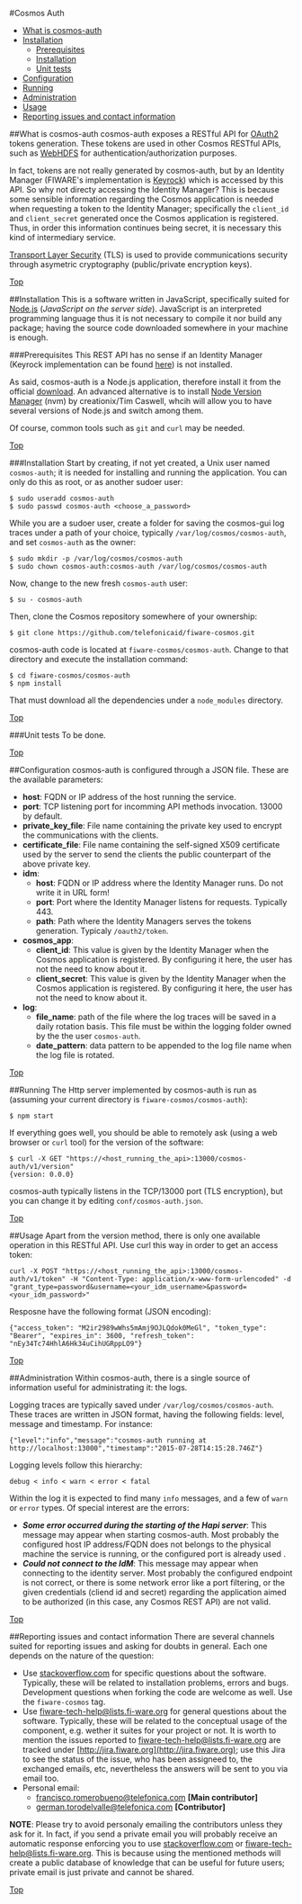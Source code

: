 #<a name="top"></a>Cosmos Auth

* [What is cosmos-auth](#whatis)
* [Installation](#maininstall)
    * [Prerequisites](#prerequisites)
    * [Installation](#installation)
    * [Unit tests](#unittests)
* [Configuration](#configuration)
* [Running](#running)
* [Administration](#administration)
* [Usage](#usage)
* [Reporting issues and contact information](#contact)

##<a name="whatis"></a>What is cosmos-auth
cosmos-auth exposes a RESTful API for [OAuth2](http://oauth.net/2/) tokens generation. These tokens are used in other Cosmos RESTful APIs, such as [WebHDFS](http://hadoop.apache.org/docs/current/hadoop-project-dist/hadoop-hdfs/WebHDFS.html) for authentication/authorization purposes.

In fact, tokens are not really generated by cosmos-auth, but by an Identity Manager (FIWARE's implementation is [Keyrock](http://catalogue.fiware.org/enablers/identity-management-keyrock)) which is accessed by this API. So why not directy accessing the Identity Manager? This is because some sensible information regarding the Cosmos application is needed when requesting a token to the Identity Manager; specifically the `client_id` and `client_secret` generated once the Cosmos application is registered. Thus, in order this information continues being secret, it is necessary this kind of intermediary service.

[Transport Layer Security](https://en.wikipedia.org/wiki/Transport_Layer_Security) (TLS) is used to provide communications security through asymetric cryptography (public/private encryption keys).

[Top](#top)

##<a name="maininstall"></a>Installation
This is a software written in JavaScript, specifically suited for [Node.js](https://nodejs.org) (<i>JavaScript on the server side</i>). JavaScript is an interpreted programming language thus it is not necessary to compile it nor build any package; having the source code downloaded somewhere in your machine is enough.

###<a name="prerequisites"></a>Prerequisites
This REST API has no sense if an Identity Manager (Keyrock implementation can be found [here](http://catalogue.fiware.org/enablers/identity-management-keyrock)) is not installed.

As said, cosmos-auth is a Node.js application, therefore install it from the official [download](https://nodejs.org/download/). An advanced alternative is to install [Node Version Manager](https://github.com/creationix/nvm) (nvm) by creationix/Tim Caswell, whcih will allow you to have several versions of Node.js and switch among them.

Of course, common tools such as `git` and `curl` may be needed.

[Top](#top)

###<a name="installation"></a>Installation
Start by creating, if not yet created, a Unix user named `cosmos-auth`; it is needed for installing and running the application. You can only do this as root, or as another sudoer user:

    $ sudo useradd cosmos-auth
    $ sudo passwd cosmos-auth <choose_a_password>
    
While you are a sudoer user, create a folder for saving the cosmos-gui log traces under a path of your choice, typically `/var/log/cosmos/cosmos-auth`, and set `cosmos-auth` as the owner:

    $ sudo mkdir -p /var/log/cosmos/cosmos-auth
    $ sudo chown cosmos-auth:cosmos-auth /var/log/cosmos/cosmos-auth

Now, change to the new fresh `cosmos-auth` user:

    $ su - cosmos-auth

Then, clone the Cosmos repository somewhere of your ownership:

    $ git clone https://github.com/telefonicaid/fiware-cosmos.git
    
cosmos-auth code is located at `fiware-cosmos/cosmos-auth`. Change to that directory and execute the installation command:

    $ cd fiware-cosmos/cosmos-auth
    $ npm install
    
That must download all the dependencies under a `node_modules` directory.

[Top](#top)

###<a name="unittests"></a>Unit tests
To be done.

[Top](#top)

##<a name="configuration"></a>Configuration
cosmos-auth is configured through a JSON file. These are the available parameters:

* **host**: FQDN or IP address of the host running the service.
* **port**: TCP listening port for incomming API methods invocation. 13000 by default.
* **private\_key\_file**: File name containing the private key used to encrypt the communications with the clients.
* **certificate\_file**: File name containing the self-signed X509 certificate used by the server to send the clients the public counterpart of the above private key.
* **idm**:
    * **host**: FQDN or IP address where the Identity Manager runs. Do not write it in URL form!
    * **port**: Port where the Identity Manager listens for requests. Typically 443.
    * **path**: Path where the Identity Managers serves the tokens generation. Typicaly `/oauth2/token`.
* **cosmos_app**:
    * **client\_id**: This value is given by the Identity Manager when the Cosmos application is registered. By configuring it here, the user has not the need to know about it.
    * **client\_secret**: This value is given by the Identity Manager when the Cosmos application is registered. By configuring it here, the user has not the need to know about it.
* **log**:
    * **file_name**: path of the file where the log traces will be saved in a daily rotation basis. This file must be within the logging folder owned by the the user `cosmos-auth`.
    * **date_pattern**: data pattern to be appended to the log file name when the log file is rotated.

[Top](#top)

##<a name="running"></a>Running
The Http server implemented by cosmos-auth is run as (assuming your current directory is `fiware-cosmos/cosmos-auth`):

    $ npm start
    
If everything goes well, you should be able to remotely ask (using a web browser or `curl` tool) for the version of the software:

    $ curl -X GET "https://<host_running_the_api>:13000/cosmos-auth/v1/version"
    {version: 0.0.0}
    
cosmos-auth typically listens in the TCP/13000 port (TLS encryption), but you can change it by editing `conf/cosmos-auth.json`.

[Top](#top)

##<a name="usage"></a>Usage
Apart from the version method, there is only one available operation in this RESTful API. Use curl this way in order to get an access token:

    curl -X POST "https://<host_running_the_api>:13000/cosmos-auth/v1/token" -H "Content-Type: application/x-www-form-urlencoded" -d "grant_type=password&username=<your_idm_username>&password=<your_idm_password>"
    
Resposne have the following format (JSON encoding):

    {"access_token": "M2ir2989wWhs5mAmj9OJLQdok0MeGl", "token_type": "Bearer", "expires_in": 3600, "refresh_token": "nEy34Tc74HhlA6Hk34uCihUGRppLO9"}
    
[Top](#top)

##<a name="administration"></a>Administration
Within cosmos-auth, there is a single source of information useful for administrating it: the logs.

Logging traces are typically saved under `/var/log/cosmos/cosmos-auth`. These traces are written in JSON format, having the following fields: level, message and timestamp. For instance:

    {"level":"info","message":"cosmos-auth running at http://localhost:13000","timestamp":"2015-07-28T14:15:28.746Z"}

Logging levels follow this hierarchy:

    debug < info < warn < error < fatal
    
Within the log it is expected to find many `info` messages, and a few of `warn` or `error` types. Of special interest are the errors:

* ***Some error occurred during the starting of the Hapi server***: This message may appear when starting cosmos-auth. Most probably the configured host IP address/FQDN does not belongs to the physical machine the service is running, or the configured port is already used .
* ***Could not connect to the IdM***: This message may appear when connecting to the identity server. Most probably the configured endpoint is not correct, or there is some network error like a port filtering, or the given credentials (cliend id and secret) regarding the application aimed to be authorized (in this case, any Cosmos REST API) are not valid.

[Top](#top)

##<a name="contact"></a>Reporting issues and contact information
There are several channels suited for reporting issues and asking for doubts in general. Each one depends on the nature of the question:

* Use [stackoverflow.com](http://stackoverflow.com) for specific questions about the software. Typically, these will be related to installation problems, errors and bugs. Development questions when forking the code are welcome as well. Use the `fiware-cosmos` tag.
* Use [fiware-tech-help@lists.fi-ware.org](mailto:fiware-tech-help@lists.fi-ware.org) for general questions about the software. Typically, these will be related to the conceptual usage of the component, e.g. wether it suites for your project or not. It is worth to mention the issues reported to [fiware-tech-help@lists.fi-ware.org](mailto:fiware-tech-help@lists.fi-ware.org) are tracked under [http://jira.fiware.org](http://jira.fiware.org); use this Jira to see the status of the issue, who has been assigneed to, the exchanged emails, etc, nevertheless the answers will be sent to you via email too.
* Personal email:
    * [francisco.romerobueno@telefonica.com](mailto:francisco.romerobueno@telefonica.com) **[Main contributor]**
    * [german.torodelvalle@telefonica.com](german.torodelvalle@telefonica.com) **[Contributor]**

**NOTE**: Please try to avoid personaly emailing the contributors unless they ask for it. In fact, if you send a private email you will probably receive an automatic response enforcing you to use [stackoverflow.com](stackoverflow.com) or [fiware-tech-help@lists.fi-ware.org](mailto:fiware-tech-help@lists.fi-ware.org). This is because using the mentioned methods will create a public database of knowledge that can be useful for future users; private email is just private and cannot be shared.

[Top](#top)